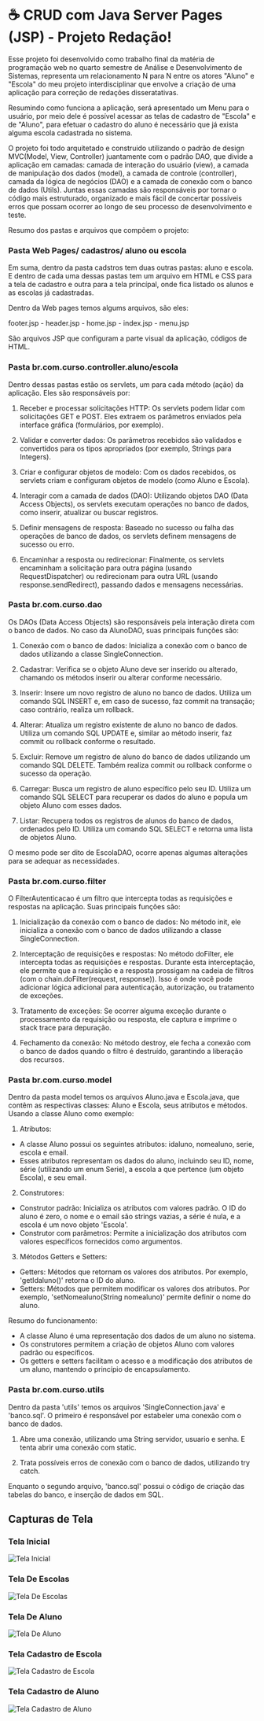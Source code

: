 # ☕ CRUD com Java Server Pages (JSP) - Projeto Redação!

Esse projeto foi desenvolvido como trabalho final da matéria de programação web no quarto semestre de Análise e Desenvolvimento de Sistemas, representa um relacionamento N para N entre os atores "Aluno" e "Escola" do meu projeto interdisciplinar que envolve a criação de uma aplicação para correção de redações disseratativas.  

Resumindo como funciona a aplicação, será apresentado um Menu para o usuário, por meio dele é possível acessar as telas de cadastro de "Escola" e de "Aluno", para efetuar o cadastro do aluno é necessário que já exista alguma escola cadastrada no sistema.

O projeto foi todo arquitetado e construido utilizando o padrão de design MVC(Model, View, Controller) juantamente com o padrão DAO, que divide a aplicação em camadas: camada de interação do usuário (view), a camada de manipulação dos dados (model), a camada de controle (controller), camada da lógica de negócios (DAO) e a camada de conexão com o banco de dados (Utils).
Juntas essas camadas são responsáveis por tornar o código mais estruturado, organizado e mais fácil de concertar possíveis erros que possam ocorrer ao longo de seu processo de desenvolvimento e teste. 

Resumo dos pastas e arquivos que compõem o projeto:

### Pasta Web Pages/ cadastros/ aluno ou escola

Em suma, dentro da pasta cadstros tem duas outras pastas: aluno e escola. E dentro de cada uma dessas pastas tem um arquivo em HTML e CSS para a tela de cadastro e outra para a tela princípal, onde fica listado os alunos e as escolas já cadastradas. 

Dentro da Web pages temos algums arquivos, são eles:

footer.jsp - header.jsp - home.jsp - index.jsp - menu.jsp

São arquivos JSP que configuram a parte visual da aplicação, códigos de HTML.

### Pasta br.com.curso.controller.aluno/escola

Dentro dessas pastas estão os servlets, um para cada método (ação) da aplicação. Eles são responsáveis por:

1. Receber e processar solicitações HTTP: Os servlets podem lidar com solicitações GET e POST. Eles extraem os parâmetros enviados pela interface gráfica (formulários, por exemplo).

2. Validar e converter dados: Os parâmetros recebidos são validados e convertidos para os tipos apropriados (por exemplo, Strings para Integers).

3. Criar e configurar objetos de modelo: Com os dados recebidos, os servlets criam e configuram objetos de modelo (como Aluno e Escola).

4. Interagir com a camada de dados (DAO): Utilizando objetos DAO (Data Access Objects), os servlets executam operações no banco de dados, como inserir, atualizar ou buscar registros.

5. Definir mensagens de resposta: Baseado no sucesso ou falha das operações de banco de dados, os servlets definem mensagens de sucesso ou erro.

6. Encaminhar a resposta ou redirecionar: Finalmente, os servlets encaminham a solicitação para outra página (usando RequestDispatcher) ou redirecionam para outra URL (usando response.sendRedirect), passando dados e mensagens necessárias.

### Pasta br.com.curso.dao

Os DAOs (Data Access Objects) são responsáveis pela interação direta com o banco de dados. No caso da AlunoDAO, suas principais funções são:

1. Conexão com o banco de dados: Inicializa a conexão com o banco de dados utilizando a classe SingleConnection.

2. Cadastrar: Verifica se o objeto Aluno deve ser inserido ou alterado, chamando os métodos inserir ou alterar conforme necessário.

3. Inserir: Insere um novo registro de aluno no banco de dados. Utiliza um comando SQL INSERT e, em caso de sucesso, faz commit na transação; caso contrário, realiza um rollback.

4. Alterar: Atualiza um registro existente de aluno no banco de dados. Utiliza um comando SQL UPDATE e, similar ao método inserir, faz commit ou rollback conforme o resultado.

5. Excluir: Remove um registro de aluno do banco de dados utilizando um comando SQL DELETE. Também realiza commit ou rollback conforme o sucesso da operação.

6. Carregar: Busca um registro de aluno específico pelo seu ID. Utiliza um comando SQL SELECT para recuperar os dados do aluno e popula um objeto Aluno com esses dados.

7. Listar: Recupera todos os registros de alunos do banco de dados, ordenados pelo ID. Utiliza um comando SQL SELECT e retorna uma lista de objetos Aluno.

O mesmo pode ser dito de EscolaDAO, ocorre apenas algumas alterações para se adequar as necessidades.

### Pasta br.com.curso.filter

O FilterAutenticacao é um filtro que intercepta todas as requisições e respostas na aplicação. Suas principais funções são:

1. Inicialização da conexão com o banco de dados: No método init, ele inicializa a conexão com o banco de dados utilizando a classe SingleConnection.

2. Interceptação de requisições e respostas: No método doFilter, ele intercepta todas as requisições e respostas. Durante esta interceptação, ele permite que a requisição e a resposta prossigam na cadeia de filtros (com o chain.doFilter(request, response)). Isso é onde você pode adicionar lógica adicional para autenticação, autorização, ou tratamento de exceções.

3. Tratamento de exceções: Se ocorrer alguma exceção durante o processamento da requisição ou resposta, ele captura e imprime o stack trace para depuração.

4. Fechamento da conexão: No método destroy, ele fecha a conexão com o banco de dados quando o filtro é destruído, garantindo a liberação dos recursos.

### Pasta br.com.curso.model

Dentro da pasta model temos os arquivos Aluno.java e Escola.java, que contêm as respectivas classes: Aluno e Escola, seus atributos e métodos. Usando a classe Aluno como exemplo:

1. Atributos:

- A classe Aluno possui os seguintes atributos: idaluno, nomealuno, serie, escola e email.
- Esses atributos representam os dados do aluno, incluindo seu ID, nome, série (utilizando um enum Serie), a escola a que pertence (um objeto Escola), e seu email.

2. Construtores:

- Construtor padrão: Inicializa os atributos com valores padrão. O ID do aluno é zero, o nome e o email são strings vazias, a série é nula, e a escola é um novo objeto 'Escola'.
- Construtor com parâmetros: Permite a inicialização dos atributos com valores específicos fornecidos como argumentos.

3. Métodos Getters e Setters:

- Getters: Métodos que retornam os valores dos atributos. Por exemplo, 'getIdaluno()' retorna o ID do aluno.
- Setters: Métodos que permitem modificar os valores dos atributos. Por exemplo, 'setNomealuno(String nomealuno)' permite definir o nome do aluno.

Resumo do funcionamento:

- A classe Aluno é uma representação dos dados de um aluno no sistema.
- Os construtores permitem a criação de objetos Aluno com valores padrão ou específicos.
- Os getters e setters facilitam o acesso e a modificação dos atributos de um aluno, mantendo o princípio de encapsulamento.

### Pasta br.com.curso.utils

Dentro da pasta 'utils' temos os arquivos 'SingleConnection.java' e 'banco.sql'. O primeiro é responsável por estabeler uma conexão com o banco de dados.

1. Abre uma conexão, utilizando uma String servidor, usuario e senha. E tenta abrir uma conexão com static.

2. Trata possíveis erros de conexão com o banco de dados, utilizando try catch.

Enquanto o segundo arquivo, 'banco.sql' possui o código de criação das tabelas do banco, e inserção de dados em SQL.

## Capturas de Tela

### Tela Inicial
![Tela Inicial](imagens/Tela%20Inicial.png)

### Tela De Escolas
![Tela De Escolas](imagens/Tela%20Escola.png)

### Tela De Aluno
![Tela De Aluno](imagens/Tela%20Aluno.png)

### Tela Cadastro de Escola
![Tela Cadastro de Escola](imagens/Cadastro%20Escola.png)

### Tela Cadastro de Aluno
![Tela Cadastro de Aluno](imagens/Cadastro%20Aluno.png)
